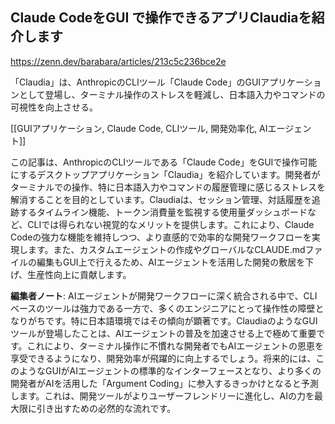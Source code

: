 ## Claude CodeをGUI で操作できるアプリClaudiaを紹介します

https://zenn.dev/barabara/articles/213c5c236bce2e

「Claudia」は、AnthropicのCLIツール「Claude Code」のGUIアプリケーションとして登場し、ターミナル操作のストレスを軽減し、日本語入力やコマンドの可視性を向上させる。

[[GUIアプリケーション, Claude Code, CLIツール, 開発効率化, AIエージェント]]

この記事は、AnthropicのCLIツールである「Claude Code」をGUIで操作可能にするデスクトップアプリケーション「Claudia」を紹介しています。開発者がターミナルでの操作、特に日本語入力やコマンドの履歴管理に感じるストレスを解消することを目的としています。Claudiaは、セッション管理、対話履歴を追跡するタイムライン機能、トークン消費量を監視する使用量ダッシュボードなど、CLIでは得られない視覚的なメリットを提供します。これにより、Claude Codeの強力な機能を維持しつつ、より直感的で効率的な開発ワークフローを実現します。また、カスタムエージェントの作成やグローバルなCLAUDE.mdファイルの編集もGUI上で行えるため、AIエージェントを活用した開発の敷居を下げ、生産性向上に貢献します。

**編集者ノート**: AIエージェントが開発ワークフローに深く統合される中で、CLIベースのツールは強力である一方で、多くのエンジニアにとって操作性の障壁となりがちです。特に日本語環境ではその傾向が顕著です。ClaudiaのようなGUIツールが登場したことは、AIエージェントの普及を加速させる上で極めて重要です。これにより、ターミナル操作に不慣れな開発者でもAIエージェントの恩恵を享受できるようになり、開発効率が飛躍的に向上するでしょう。将来的には、このようなGUIがAIエージェントの標準的なインターフェースとなり、より多くの開発者がAIを活用した「Argument Coding」に参入するきっかけとなると予測します。これは、開発ツールがよりユーザーフレンドリーに進化し、AIの力を最大限に引き出すための必然的な流れです。